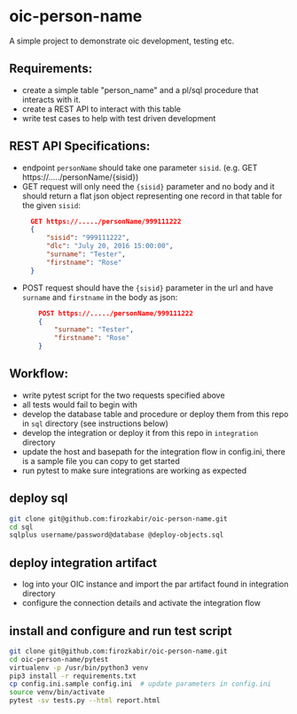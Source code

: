 # oic-person-name

A simple project to demonstrate oic development, testing etc.

## Requirements:

- create a simple table "person_name" and a pl/sql procedure that interacts with it.
- create a REST API to interact with this table
- write test cases to help with test driven development

## REST API Specifications:

- endpoint `personName` should take one parameter `sisid`. (e.g. GET https://...../personName/{sisid})
- GET request will only need the `{sisid}` parameter and no body and it should return
  a flat json object representing one record in that table for the given `sisid`:
  ```json
    GET https://...../personName/999111222
    {
        "sisid": "999111222",
        "dlc": "July 20, 2016 15:00:00",
        "surname": "Tester",
        "firstname": "Rose"
    }
  ```
- POST request should have the `{sisid}` parameter in the url and have `surname` and `firstname` in the body as json:
  ```json
      POST https://...../personName/999111222
      {
          "surname": "Tester",
          "firstname": "Rose"
      }
  ```

## Workflow:

- write pytest script for the two requests specified above
- all tests would fail to begin with
- develop the database table and procedure or deploy them from this repo in `sql` directory (see instructions below)
- develop the integration or deploy it from this repo in `integration` directory
- update the host and basepath for the integration flow in config.ini, there is a sample file you can copy to get started
- run pytest to make sure integrations are working as expected

## deploy sql

```bash
git clone git@github.com:firozkabir/oic-person-name.git
cd sql
sqlplus username/password@database @deploy-objects.sql
```

## deploy integration artifact

- log into your OIC instance and import the par artifact found in integration directory
- configure the connection details and activate the integration flow

## install and configure and run test script

```bash
git clone git@github.com:firozkabir/oic-person-name.git
cd oic-person-name/pytest
virtualenv -p /usr/bin/python3 venv
pip3 install -r requirements.txt
cp config.ini.sample config.ini  # update parameters in config.ini
source venv/bin/activate
pytest -sv tests.py --html report.html
```
